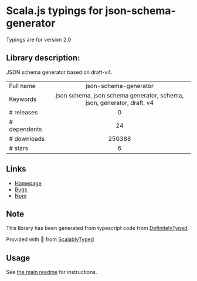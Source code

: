 
# Scala.js typings for json-schema-generator

Typings are for version 2.0

## Library description:
JSON schema generator based on draft-v4.

|                    |                 |
| ------------------ | :-------------: |
| Full name          | json-schema-generator |
| Keywords           | json schema, json schema generator, schema, json, generator, draft, v4 |
| # releases         | 0 |
| # dependents       | 24 |
| # downloads        | 250388 |
| # stars            | 6 |

## Links
- [Homepage](https://github.com/krg7880/json-schema-generator)
- [Bugs](https://github.com/krg7880/json-schema-generator/issues)
- [Npm](https://www.npmjs.com/package/json-schema-generator)
    


## Note
This library has been generated from typescript code from [DefinitelyTyped](https://definitelytyped.org).

Provided with :purple_heart: from [ScalablyTyped](https://github.com/oyvindberg/ScalablyTyped)

## Usage
See [the main readme](../../readme.md) for instructions.



